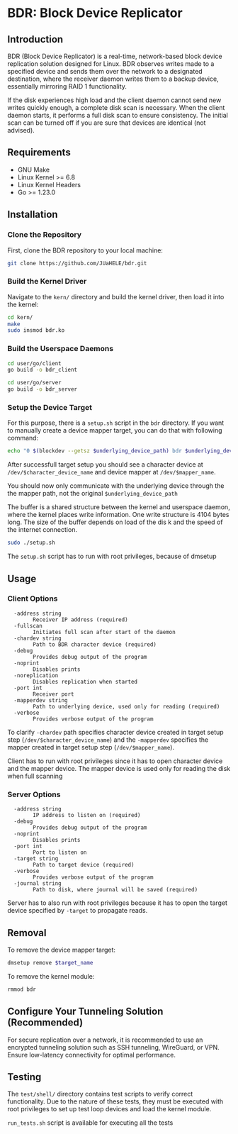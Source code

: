 # BDR: Block Device Replicator

## Introduction
BDR (Block Device Replicator) is a real-time, network-based block device replication solution designed for Linux. BDR observes writes made to a specified device and sends them over the network to a designated destination, where the receiver daemon writes them to a backup device, essentially mirroring RAID 1 functionality.

If the disk experiences high load and the client daemon cannot send new writes quickly enough, a complete disk scan is necessary. When the client daemon starts, it performs a full disk scan to ensure consistency. The initial scan can be turned off if you are sure that devices are identical (not advised).

## Requirements

* GNU Make
* Linux Kernel >= 6.8
* Linux Kernel Headers
* Go >= 1.23.0

## Installation

### Clone the Repository

First, clone the BDR repository to your local machine:

```bash
git clone https://github.com/JUaHELE/bdr.git
```

### Build the Kernel Driver

Navigate to the `kern/` directory and build the kernel driver, then load it into the kernel:

```bash
cd kern/
make
sudo insmod bdr.ko
```

### Build the Userspace Daemons

```bash
cd user/go/client
go build -o bdr_client

cd user/go/server
go build -o bdr_server
```

### Setup the Device Target

For this purpose, there is a `setup.sh` script in the `bdr` directory. If you want to manually create a device mapper target, you can do that with following command:

```bash
echo "0 $(blockdev --getsz $underlying_device_path) bdr $underlying_device_path $character_device_name $buffer_size_in_writes" | sudo dmsetup create "$mapper_name"
```

After successfull target setup you should see a character device at `/dev/$character_device_name` and device mapper at `/dev/$mapper_name`.

You should now only communicate with the underlying device through the the mapper path, not the original `$underlying_device_path`

The buffer is a shared structure between the kernel and userspace daemon, where the kernel places write information. One write structure is 4104 bytes long. The size of the buffer depends on load of the dis k and the speed of the internet connection.

```bash
sudo ./setup.sh
```

The `setup.sh` script has to run with root privileges, because of dmsetup

## Usage

### Client Options

```
  -address string
    	Receiver IP address (required)
  -fullscan
    	Initiates full scan after start of the daemon
  -chardev string
    	Path to BDR character device (required)
  -debug
    	Provides debug output of the program
  -noprint
    	Disables prints
  -noreplication
    	Disables replication when started
  -port int
    	Receiver port
  -mapperdev string
    	Path to underlying device, used only for reading (required)
  -verbose
    	Provides verbose output of the program
```

To clarify `-chardev` path specifies character device created in target setup step (`/dev/$character_device_name`) and the `-mapperdev` specifies the mapper created in target setup step (`/dev/$mapper_name`).

Client has to run with root privileges since it has to open character device and the mapper device. The mapper device is used only for reading the disk when full scanning

### Server Options

```
  -address string
    	IP address to listen on (required)
  -debug
    	Provides debug output of the program
  -noprint
    	Disables prints
  -port int
    	Port to listen on
  -target string
    	Path to target device (required)
  -verbose
    	Provides verbose output of the program
  -journal string
    	Path to disk, where journal will be saved (required)
```

Server has to also run with root privileges because it has to open the target device specified by `-target` to propagate reads.

## Removal

To remove the device mapper target:

```bash
dmsetup remove $target_name
```

To remove the kernel module:

```bash
rmmod bdr
```

## Configure Your Tunneling Solution (Recommended)
For secure replication over a network, it is recommended to use an encrypted tunneling solution such as SSH tunneling, WireGuard, or VPN. Ensure low-latency connectivity for optimal performance.

## Testing

The `test/shell/` directory contains test scripts to verify correct functionality. Due to the nature of these tests, they must be executed with root privileges to set up test loop devices and load the kernel module.

`run_tests.sh` script is available for executing all the tests
